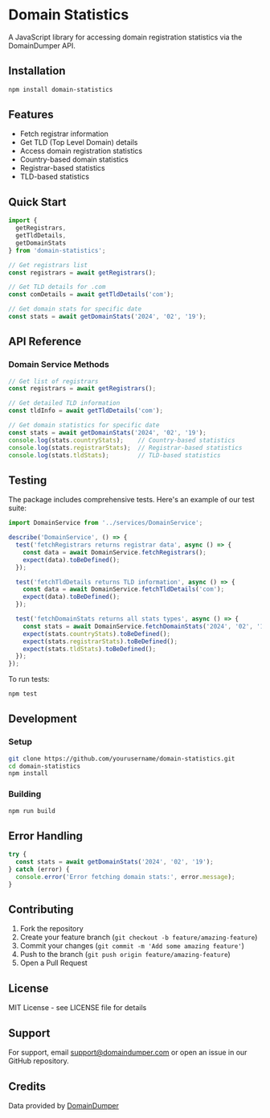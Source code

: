 # Domain Statistics

A JavaScript library for accessing domain registration statistics via the DomainDumper API.

## Installation

```bash
npm install domain-statistics
```

## Features

- Fetch registrar information
- Get TLD (Top Level Domain) details
- Access domain registration statistics
- Country-based domain statistics
- Registrar-based statistics
- TLD-based statistics

## Quick Start

```javascript
import { 
  getRegistrars, 
  getTldDetails, 
  getDomainStats 
} from 'domain-statistics';

// Get registrars list
const registrars = await getRegistrars();

// Get TLD details for .com
const comDetails = await getTldDetails('com');

// Get domain stats for specific date
const stats = await getDomainStats('2024', '02', '19');
```

## API Reference

### Domain Service Methods

```javascript
// Get list of registrars
const registrars = await getRegistrars();

// Get detailed TLD information
const tldInfo = await getTldDetails('com');

// Get domain statistics for specific date
const stats = await getDomainStats('2024', '02', '19');
console.log(stats.countryStats);    // Country-based statistics
console.log(stats.registrarStats);  // Registrar-based statistics
console.log(stats.tldStats);        // TLD-based statistics
```

## Testing

The package includes comprehensive tests. Here's an example of our test suite:

```javascript
import DomainService from '../services/DomainService';

describe('DomainService', () => {
  test('fetchRegistrars returns registrar data', async () => {
    const data = await DomainService.fetchRegistrars();
    expect(data).toBeDefined();
  });

  test('fetchTldDetails returns TLD information', async () => {
    const data = await DomainService.fetchTldDetails('com');
    expect(data).toBeDefined();
  });

  test('fetchDomainStats returns all stats types', async () => {
    const stats = await DomainService.fetchDomainStats('2024', '02', '19');
    expect(stats.countryStats).toBeDefined();
    expect(stats.registrarStats).toBeDefined();
    expect(stats.tldStats).toBeDefined();
  });
});
```

To run tests:

```bash
npm test
```

## Development

### Setup
```bash
git clone https://github.com/yourusername/domain-statistics.git
cd domain-statistics
npm install
```

### Building
```bash
npm run build
```

## Error Handling

```javascript
try {
  const stats = await getDomainStats('2024', '02', '19');
} catch (error) {
  console.error('Error fetching domain stats:', error.message);
}
```

## Contributing

1. Fork the repository
2. Create your feature branch (`git checkout -b feature/amazing-feature`)
3. Commit your changes (`git commit -m 'Add some amazing feature'`)
4. Push to the branch (`git push origin feature/amazing-feature`)
5. Open a Pull Request

## License

MIT License - see LICENSE file for details

## Support

For support, email support@domaindumper.com or open an issue in our GitHub repository.

## Credits

Data provided by [DomainDumper](https://www.domaindumper.com)
